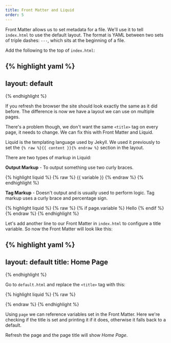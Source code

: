 ```yaml
---
title: Front Matter and Liquid
order: 5
---
```

Front Matter allows us to set metadata for a file. We'll use it to tell `index.html` to use the default layout. The format is YAML between two sets of triple dashes: `---`, which sits at the beginning of a file.

Add the following to the top of `index.html`:

{% highlight yaml %}
---
layout: default
---
{% endhighlight %}

If you refresh the browser the site should look exactly the same as it did before. The difference is now we have a layout we can use on multiple pages.

There's a problem though, we don't want the same `<title>` tag on every page, it needs to change. We can fix this with Front Matter and Liquid.

Liquid is the templating language used by Jekyll. We used it previously to set the `{% raw %}{{ content }}{% endraw %}` section in the layout.

There are two types of markup in Liquid:

**Output Markup** - To output something use two curly braces.

{% highlight liquid %}
{% raw %}
{{ variable }}
{% endraw %}
{% endhighlight %}


**Tag Markup** - Doesn't output and is usually used to perform logic. Tag markup uses a curly brace and percentage sign.

{% highlight liquid %}
{% raw %}
{% if page.variable %}
  Hello
{% endif %}
{% endraw %}
{% endhighlight %}

Let's add another line to our Front Matter in `index.html` to configure a title variable. So now the Front Matter will look like this:

{% highlight yaml %}
---
layout: default
title: Home Page
---
{% endhighlight %}

Go to `default.html` and replace the `<title>` tag with this:

{% highlight liquid %}
{% raw %}
<title>
  {% if page.title %}
    {{ page.title }}
  {% else %}
    Default Page Title
  {% endif %}
</title>
{% endraw %}
{% endhighlight %}

Using `page` we can reference variables set in the Front Matter. Here we're checking if the title is set and printing it if it does, otherwise it falls back to a default.

Refresh the page and the page title will show _Home Page_.

